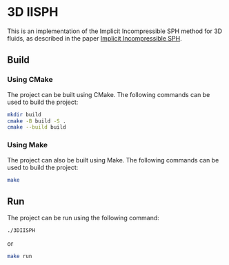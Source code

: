 # 3D IISPH

This is an implementation of the Implicit Incompressible SPH method for 3D fluids, as described in the
paper [Implicit Incompressible SPH](https://cg.informatik.uni-freiburg.de/publications/2013_TVCG_IISPH.pdf).

## Build

### Using CMake

The project can be built using CMake. The following commands can be used to build the project:

```bash
mkdir build
cmake -B build -S .
cmake --build build
```

### Using Make

The project can also be built using Make. The following commands can be used to build the project:

```bash
make
```

## Run

The project can be run using the following command:

```bash
./3DIISPH
```

or

```bash
make run
```